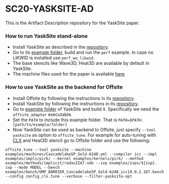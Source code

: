 # SC20-YASKSITE-AD

This is the Artifact Description repository for the YaskSite paper.

### How to run YaskSite stand-alone ###
* Install YaskSite as described in the [repository](https://github.com/seasite-project/YaskSite).
* Go to its [example folder](https://github.com/seasite-project/YaskSite/tree/master/example), build and run the `perf` example. In case no LIKWID is installed use `perf_wo_likwid`.
* The base stencils like Wave3D, Heat3D are available by default in YaskSite.
* The machine files used for the paper is available [here](https://github.com/seasite-project/SC20-YASKSITE-AD/mc_files)

### How to use YaskSite as the backend for Offsite ###
* Install Offsite by following the instructions in its [repository](https://github.com/seasite-project/Offsite).
* Install YaskSite by following the instructions in its [repository](https://github.com/seasite-project/YaskSite).
* Go to [example folder](https://github.com/seasite-project/YaskSite/tree/master/example) of YaskSite and build it. Specifically we need the `offsite_adapter` executable.
* Set the `PATH` to include this example folder. That is `PATH=$PATH:[path/to/example/folder]`
* Now YaskSite can be used as backend to Offsite, just specify `--tool yasksite` as option to `offsite_tune`. 
For example for auto-tuning with [CLX](https://github.com/seasite-project/SC20-YASKSITE-AD/mc_file/CascadelakeSP_Gold-6248.yml) and Heat3D stencil go to Offsite folder and use the following:
```
offsite_tune --tool yasksite --machine examples/machines/CascadelakeSP_Gold-6248.yml --compiler icc --impl examples/impls/pirk/ --kernel examples/kernels/pirk/ --method examples/methods/implicit/radauIIA7.ode --ivp examples/ivps/${ivp}.  ivp --mode MODEL --bench examples/bench/OMP_BARRIER_CascadelakeSP_Gold-6248_icc19.0.2.187.bench --config config_clx.tune --verbose --filter-yasksite-opt
```



